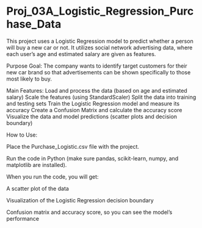 # Proj_03A_Logistic_Regression_Purchase_Data

This project uses a Logistic Regression model to predict whether a person will buy a new car or not. It utilizes social network advertising data, where each user’s age and estimated salary are given as features.

Purpose
Goal: The company wants to identify target customers for their new car brand so that advertisements can be shown specifically to those most likely to buy.

Main Features:
Load and process the data (based on age and estimated salary)
Scale the features (using StandardScaler)
Split the data into training and testing sets
Train the Logistic Regression model and measure its accuracy
Create a Confusion Matrix and calculate the accuracy score
Visualize the data and model predictions (scatter plots and decision boundary)

How to Use: 

Place the Purchase_Logistic.csv file with the project.

Run the code in Python (make sure pandas, scikit-learn, numpy, and matplotlib are installed).

When you run the code, you will get:

A scatter plot of the data

Visualization of the Logistic Regression decision boundary

Confusion matrix and accuracy score, so you can see the model’s performance
